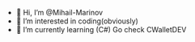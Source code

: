 - 👋 Hi, I’m @Mihail-Marinov
- 👀 I’m interested in coding(obviously)
- 🌱 I’m currently learning (C#)
Go check CWalletDEV

<!---
Mihail-Marinov/Mihail-Marinov is a ✨ special ✨ repository because its `README.md` (this file) appears on your GitHub profile.
You can click the Preview link to take a look at your changes.
--->
